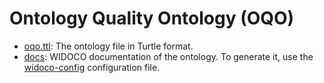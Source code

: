 # Ontology Quality Ontology (OQO)

- [oqo.ttl](./oqo.ttl): The ontology file in Turtle format.
- [docs](./docs): WIDOCO documentation of the ontology. To generate it, use the [widoco-config](./widoco-config) configuration file.